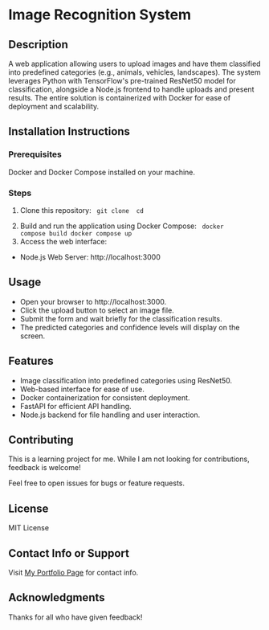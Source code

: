 # Image Recognition System

## Description
A web application allowing users to upload images and have them classified into predefined categories (e.g., animals, vehicles, landscapes). The system leverages Python with TensorFlow's pre-trained ResNet50 model for classification, alongside a Node.js frontend to handle uploads and present results. The entire solution is containerized with Docker for ease of deployment and scalability.

## Installation Instructions

### Prerequisites
Docker and Docker Compose installed on your machine.

### Steps
1. Clone this repository:
    <code>
        git clone <your-repository-url>
        cd <project-folder>
    </code>
2. Build and run the application using Docker Compose:
    <code>
        docker compose build
        docker compose up
    </code>
3. Access the web interface:
- Node.js Web Server: http://localhost:3000

## Usage
- Open your browser to http://localhost:3000.
- Click the upload button to select an image file.
- Submit the form and wait briefly for the classification results.
- The predicted categories and confidence levels will display on the screen.

## Features
- Image classification into predefined categories using ResNet50.
- Web-based interface for ease of use.
- Docker containerization for consistent deployment.
- FastAPI for efficient API handling.
- Node.js backend for file handling and user interaction.

## Contributing
This is a learning project for me. While I am not looking for contributions, feedback is welcome!

Feel free to open issues for bugs or feature requests.

## License
MIT License

## Contact Info or Support
Visit [My Portfolio Page](https://davenull311.github.io/) for contact info. 

## Acknowledgments
Thanks for all who have given feedback! 